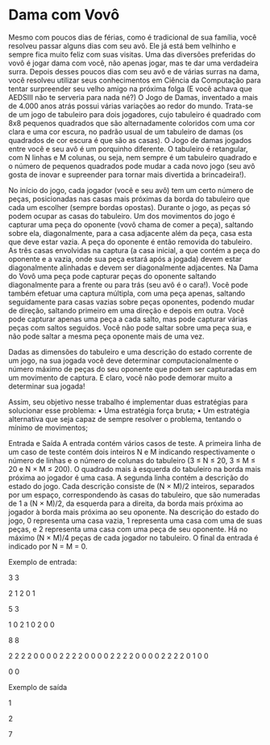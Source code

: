 # Dama com Vovô


Mesmo com poucos dias de férias, como é tradicional de sua família, você resolveu passar alguns
dias com seu avô. Ele já está bem velhinho e sempre fica muito feliz com suas visitas. Uma das
diversões preferidas do vovô é jogar dama com você, não apenas jogar, mas te dar uma verdadeira
surra. Depois desses poucos dias com seu avô e de várias surras na dama, você resolveu utilizar seus
conhecimentos em Ciência da Computação para tentar surpreender seu velho amigo na próxima
folga (E você achava que AEDSIII não te serveria para nada né?)
O Jogo de Damas, inventado a mais de 4.000 anos atrás possui várias variações ao redor do
mundo. Trata-se de um jogo de tabuleiro para dois jogadores, cujo tabuleiro é quadrado com 8x8
pequenos quadrados que são alternadamente coloridos com uma cor clara e uma cor escura, no
padrão usual de um tabuleiro de damas (os quadrados de cor escura é que são as casas). O Jogo
de damas jogados entre você e seu avô é um porquinho diferente. O tabuleiro é retangular, com N
linhas e M colunas, ou seja, nem sempre é um tabuleiro quadrado e o número de pequenos quadrados
pode mudar a cada novo jogo (seu avô gosta de inovar e supreender para tornar mais divertida a
brincadeira!).


No início do jogo, cada jogador (você e seu avô) tem um certo número de peças, posicionadas
nas casas mais próximas da borda do tabuleiro que cada um escolher (sempre bordas opostas).
Durante o jogo, as peças só podem ocupar as casas do tabuleiro. Um dos movimentos do jogo é
capturar uma peça do oponente (vovô chama de comer a peça), saltando sobre ela, diagonalmente,
para a casa adjacente além da peça, casa esta que deve estar vazia. A peça do oponente é então
removida do tabuleiro. As três casas envolvidas na captura (a casa inicial, a que contém a peça
do oponente e a vazia, onde sua peça estará após a jogada) devem estar diagonalmente alinhadas e
devem ser diagonalmente adjacentes. Na Dama do Vovô uma peça pode capturar peças do oponente
saltando diagonalmente para a frente ou para trás (seu avô é o cara!). Você pode também efetuar
uma captura múltipla, com uma peça apenas, saltando seguidamente para casas vazias sobre peças
oponentes, podendo mudar de direção, saltando primeiro em uma direção e depois em outra. Você
pode capturar apenas uma peça a cada salto, mas pode capturar várias peças com saltos seguidos.
Você não pode saltar sobre uma peça sua, e não pode saltar a mesma peça oponente mais de uma
vez.


Dadas as dimensões do tabuleiro e uma descrição do estado corrente de um jogo, na sua jogada
você deve determinar computacionalmente o número máximo de peças do seu oponente que podem
ser capturadas em um movimento de captura. E claro, você não pode demorar muito a determinar
sua jogada!


Assim, seu objetivo nesse trabalho é implementar duas estratégias para solucionar esse problema:
• Uma estratégia força bruta;
• Um estratégia alternativa que seja capaz de sempre resolver o problema, tentando o mínimo
de movimentos;


Entrada e Saída
A entrada contém vários casos de teste. A primeira linha de um caso de teste contém dois
inteiros N e M indicando respectivamente o número de linhas e o número de colunas do tabuleiro
(3 ≤ N ≤ 20, 3 ≤ M ≤ 20 e N × M ≤ 200). O quadrado mais à esquerda do tabuleiro na borda
mais próxima ao jogador é uma casa. A segunda linha contém a descrição do estado do jogo.
Cada descrição consiste de (N × M)/2 inteiros, separados por um espaço, correspondendo às
casas do tabuleiro, que são numeradas de 1 a (N × M)/2, da esquerda para a direita, da borda
mais próxima ao jogador à borda mais próxima ao seu oponente. Na descrição do estado do jogo, 0
representa uma casa vazia, 1 representa uma casa com uma de suas peças, e 2 representa uma casa
com uma peça de seu oponente. Há no máximo (N × M)/4 peças de cada jogador no tabuleiro. O
final da entrada é indicado por N = M = 0.


Exemplo de entrada:

3 3

2 1 2 0 1

5 3

1 0 2 1 0 2 0 0

8 8

2 2 2 2 0 0 0 0 2 2 2 2 0 0 0 0 2 2 2 2 0 0 0 0 2 2 2 2 0 1 0 0

0 0

Exemplo de saída

1

2

7
